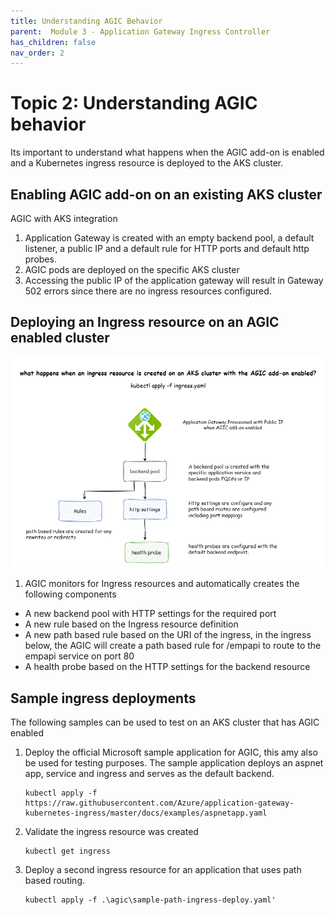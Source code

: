 ```yaml
---
title: Understanding AGIC Behavior
parent:  Module 3 - Application Gateway Ingress Controller
has_children: false
nav_order: 2
---
```


# Topic 2: Understanding AGIC behavior

Its important to understand what happens when the AGIC add-on is enabled and a Kubernetes ingress resource is deployed to the AKS cluster.



## Enabling AGIC add-on on an existing AKS cluster

AGIC with AKS integration

1. Application Gateway is created with an empty backend pool, a default listener, a public IP and a default rule for HTTP ports and default http probes.
2. AGIC pods are deployed on the specific AKS cluster
3. Accessing the public IP of the application gateway will result in Gateway 502 errors since there are no ingress resources configured.

## Deploying an Ingress resource on an AGIC enabled cluster

![AGIC-ingress](../../assets/images/module3/agic-arch-ingress-deploy.png)

1. AGIC monitors for Ingress resources and automatically creates the following components
  - A new backend pool with HTTP settings for the required port
  - A new rule based on the Ingress resource definition
  - A new path based rule based on the URI of the ingress, in the ingress below, the AGIC will create a path based rule for /empapi to route to the empapi service on port 80
  - A health probe based on the HTTP settings for the backend resource

## Sample ingress deployments

The following samples can be used to test on an AKS cluster that has AGIC enabled

1. Deploy the official Microsoft sample application for AGIC, this amy also be used for testing purposes. The sample application deploys an aspnet app, service and ingress and serves as the default backend.
    ```
    kubectl apply -f https://raw.githubusercontent.com/Azure/application-gateway-kubernetes-ingress/master/docs/examples/aspnetapp.yaml
    ```
2.  Validate the ingress resource was created
    
    ```
    kubectl get ingress
    ```

3. Deploy a second ingress resource for an application that uses path based routing.

    ```shell
    kubectl apply -f .\agic\sample-path-ingress-deploy.yaml'
    ```












